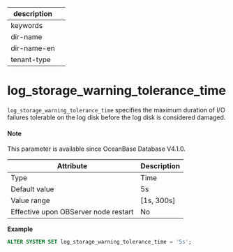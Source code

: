 |description||
|---|---|
|keywords||
|dir-name||
|dir-name-en||
|tenant-type||

# log_storage_warning_tolerance_time

`log_storage_warning_tolerance_time` specifies the maximum duration of I/O failures tolerable on the log disk before the log disk is considered damaged. 

<main id="notice" type='explain'>

  <h4>Note</h4>

  <p>This parameter is available since OceanBase Database V4.1.0. </p>

</main>

| **Attribute** | **Description** |
| --- | --- |
| Type | Time |
| Default value | 5s |
| Value range | \[1s, 300s] |
| Effective upon OBServer node restart | No |

**Example**

```sql
ALTER SYSTEM SET log_storage_warning_tolerance_time = '5s';
```
